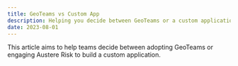 ```yaml
---
title: GeoTeams vs Custom App
description: Helping you decide between GeoTeams or a custom application
date: 2023-08-01 
---
```


This article aims to help teams decide between adopting GeoTeams or engaging Austere Risk to build a custom application.
